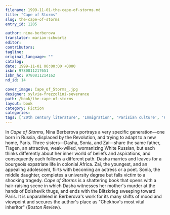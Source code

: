 ```yaml
---
filename: 1999-11-01-the-cape-of-storms.md
title: "Cape of Storms"
slug: the-cape-of-storms
entry_id: 1205

author: nina-berberova
translator: marian-schwartz
editor: 
contributors: 
tagline: 
original_language: ""
catalog: 
date: 1999-11-01 00:00:00 +0000 
isbn: 9780811217651
isbn_hc: 9780811214162
nd_id: 14

cover_image: Cape_of_Storms_.jpg
designer: sylvia-frezzolini-severance
path: /book/the-cape-of-storms
layout: book
category: Fiction
categories: 
tags: ['20th century literature', 'Immigration', 'Parisian culture', 'Russian culture', 'Russian literature', 'Russian Revolution', 'Womanhood']
---
```

In *Cape of Storms*, Nina Berberova portrays a very specific generation––one born in Russia, displaced by the Revolution, and trying to adapt to a new home, Paris. Three sisters––Dasha, Sonia, and Zai––share the same father, Tiagen, an attractive, weak-willed, womanizing White Russian, but each thinks differently about her inner world of beliefs and aspirations, and consequently each follows a different path. Dasha marries and leaves for a bourgeois expatriate life in colonial Africa. Zai, the youngest, and an appealing adolescent, flirts with becoming an actress or a poet. Sonia, the middle daughter, completes a university degree but falls victim to a shocking tragedy. *Cape of Storms* is a shattering book that opens with a hair-raising scene in which Dasha witnesses her mother's murder at the hands of Bolshevik thugs, and ends with the Blitzkrieg sweeping toward Paris. It is unparalleled in Berberova's work for its many shifts of mood and viewpoint and secures the author's place as "Chekhov's most vital inheritor" (*Boston Review*).





